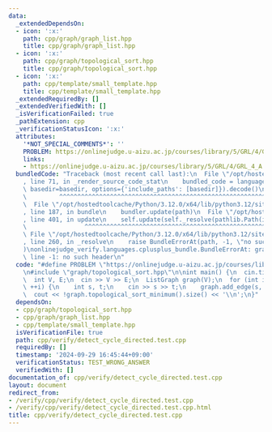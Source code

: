 ```yaml
---
data:
  _extendedDependsOn:
  - icon: ':x:'
    path: cpp/graph/graph_list.hpp
    title: cpp/graph/graph_list.hpp
  - icon: ':x:'
    path: cpp/graph/topological_sort.hpp
    title: cpp/graph/topological_sort.hpp
  - icon: ':x:'
    path: cpp/template/small_template.hpp
    title: cpp/template/small_template.hpp
  _extendedRequiredBy: []
  _extendedVerifiedWith: []
  _isVerificationFailed: true
  _pathExtension: cpp
  _verificationStatusIcon: ':x:'
  attributes:
    '*NOT_SPECIAL_COMMENTS*': ''
    PROBLEM: https://onlinejudge.u-aizu.ac.jp/courses/library/5/GRL/4/GRL_4_A
    links:
    - https://onlinejudge.u-aizu.ac.jp/courses/library/5/GRL/4/GRL_4_A
  bundledCode: "Traceback (most recent call last):\n  File \"/opt/hostedtoolcache/Python/3.12.0/x64/lib/python3.12/site-packages/onlinejudge_verify/documentation/build.py\"\
    , line 71, in _render_source_code_stat\n    bundled_code = language.bundle(stat.path,\
    \ basedir=basedir, options={'include_paths': [basedir]}).decode()\n          \
    \         ^^^^^^^^^^^^^^^^^^^^^^^^^^^^^^^^^^^^^^^^^^^^^^^^^^^^^^^^^^^^^^^^^^^^^^^^^^^^^^^^^\n\
    \  File \"/opt/hostedtoolcache/Python/3.12.0/x64/lib/python3.12/site-packages/onlinejudge_verify/languages/cplusplus.py\"\
    , line 187, in bundle\n    bundler.update(path)\n  File \"/opt/hostedtoolcache/Python/3.12.0/x64/lib/python3.12/site-packages/onlinejudge_verify/languages/cplusplus_bundle.py\"\
    , line 401, in update\n    self.update(self._resolve(pathlib.Path(included), included_from=path))\n\
    \                ^^^^^^^^^^^^^^^^^^^^^^^^^^^^^^^^^^^^^^^^^^^^^^^^^^^^^^^^^\n \
    \ File \"/opt/hostedtoolcache/Python/3.12.0/x64/lib/python3.12/site-packages/onlinejudge_verify/languages/cplusplus_bundle.py\"\
    , line 260, in _resolve\n    raise BundleErrorAt(path, -1, \"no such header\"\
    )\nonlinejudge_verify.languages.cplusplus_bundle.BundleErrorAt: graph/topological_sort.hpp:\
    \ line -1: no such header\n"
  code: "#define PROBLEM \"https://onlinejudge.u-aizu.ac.jp/courses/library/5/GRL/4/GRL_4_A\"\
    \n#include \"graph/topological_sort.hpp\"\n\nint main() {\n  cin.tie(0);\n  ios::sync_with_stdio(false);\n\
    \  int V, E;\n  cin >> V >> E;\n  ListGraph graph(V);\n  for (int i = 0; i < E;\
    \ ++i) {\n    int s, t;\n    cin >> s >> t;\n    graph.add_edge(s, t);\n  }\n\
    \  cout << !graph.topological_sort_minimum().size() << '\\n';\n}"
  dependsOn:
  - cpp/graph/topological_sort.hpp
  - cpp/graph/graph_list.hpp
  - cpp/template/small_template.hpp
  isVerificationFile: true
  path: cpp/verify/detect_cycle_directed.test.cpp
  requiredBy: []
  timestamp: '2024-09-29 16:45:44+09:00'
  verificationStatus: TEST_WRONG_ANSWER
  verifiedWith: []
documentation_of: cpp/verify/detect_cycle_directed.test.cpp
layout: document
redirect_from:
- /verify/cpp/verify/detect_cycle_directed.test.cpp
- /verify/cpp/verify/detect_cycle_directed.test.cpp.html
title: cpp/verify/detect_cycle_directed.test.cpp
---
```

